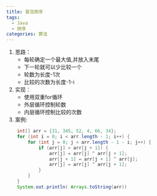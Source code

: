 ```yaml
---
title: 冒泡排序
tags: 
  - Java
  - 排序
categories: 算法
---
```

1. 思路：
    - 每轮确定一个最大值,并放入末尾
    - 下一轮就可以少比较一个
    - 轮数为长度-1次
    - 比较的次数为长度-1-i
2. 实现：
    - 使用双重for循环
    - 外层循环控制轮数
    - 内层循环控制比较的次数
3. 案例:
``` Java
    int[] arr = {31, 345, 52, 4, 66, 34};
    for (int i = 0; i < arr.length - 1; i++) {
        for (int j = 0; j < arr.length - 1 - i; j++) {
            if (arr[j] > arr[j + 1]) {
                arr[j] = arr[j] ^ arr[j + 1];
                arr[j + 1] = arr[j + 1] ^ arr[j];
                arr[j] = arr[j] ^ arr[j + 1];
            }
        }
    }
    System.out.println( Arrays.toString(arr))     
```